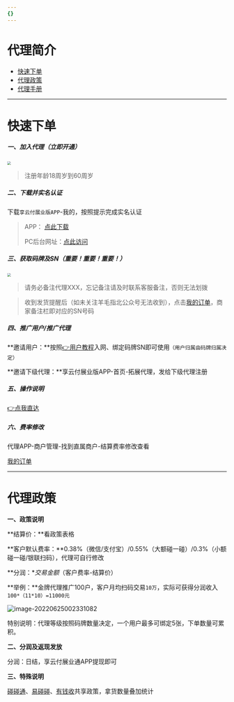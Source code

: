 ```yaml
---
{}
---
```

# 代理简介

- [快速下单](#快速下单)
- [代理政策](#代理政策)
- [代理手册](#代理手册)

---

# 快速下单

##### 一、加入代理（立即开通）

[<img src="../media/apply.png" style="zoom:50%;" />](https://igl.tyfpay.com.cn/static/xyf/register/index.html?popularizeCode=b6b&name=浙江卡盟)

> 注册年龄18周岁到60周岁

##### 二、下载并实名认证

下载`享云付展业版APP`-我的，按照提示完成实名认证

> APP： [点此下载](https://igl.tyfpay.com.cn/static/xyf/agent/index.html?wework_cfm_code=NB%2FrO2xgu2W%2BMzouFcZMbfNbYxfjUr%2F%2BhHP04GQ9SgHAnxIsfYAuV83kTgch17oXz6wkiInH%2BslThs0mHbRGzCaV5yJzJF5NQQJ9JEUNWgo64kqlHpS%2FUiQ%3D)
>
> PC后台网址：[点此访问](https://izy.umpay.com)

##### 三、获取码牌及SN（重要！重要！重要！）

[<img src="../media/order.png" style="zoom:50%;" />](http://kmshop.zjkmkj.com/pages/goods_details/index?id=42)

> 请务必备注代理XXX，忘记备注请及时联系客服备注，否则无法划拨

> 收到发货提醒后（如未关注羊毛指北公众号无法收到），点击[我的订单](http://kmshop.zjkmkj.com/pages/users/order_list/index)，商家备注栏即对应的SN号码

##### 四、推广用户/推广代理

**邀请用户：**按照[👉用户教程](tool/ldxyf.md)入网、绑定码牌SN即可使用`（用户归属由码牌归属决定）`

**邀请下级代理：**享云付展业版APP-首页-拓展代理，发给下级代理注册

##### 五、操作说明

[👉点我直达](tool/ldxyf.md)

##### **六、费率修改**

代理APP-商户管理-找到直属商户-结算费率修改查看

[我的订单](https://kmshop.zjkmkj.com/static/html/pc.html)

---

# 代理政策

**一、政策说明**

**结算价：**看政策表格

**客户默认费率：**0.38%（微信/支付宝）/0.55%（大额碰一碰）/0.3%（小额碰一碰/银联扫码），代理可自行修改

**分润：**交易金额*（客户费率-结算价）

**举例：**金牌代理推广100户，客户月均扫码交易`10万`，实际可获得分润收入`100*（11*10）=11000元`

![image-20220625002331082](https://wiki.zjkmkj.com/media/image-20220625002331082.png)

特别说明：代理等级按照码牌数量决定，一个用户最多可绑定5张，下单数量可累积。

**二、分润及返现发放**

分润：日结，享云付展业通APP提现即可

**三、特殊说明**

[碰碰通](tool/ppt.md)、[易碰碰](tool/ypp.md)、[有钱收](tool/yqs.md)共享政策，拿货数量叠加统计
